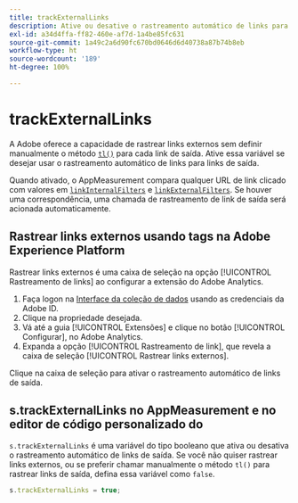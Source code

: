 ```yaml
---
title: trackExternalLinks
description: Ative ou desative o rastreamento automático de links para links de saída.
exl-id: a34d4ffa-ff82-460e-af7d-1a4be85fc631
source-git-commit: 1a49c2a6d90fc670bd0646d6d40738a87b74b8eb
workflow-type: ht
source-wordcount: '189'
ht-degree: 100%

---
```


# trackExternalLinks

A Adobe oferece a capacidade de rastrear links externos sem definir manualmente o método [`tl()`](../functions/tl-method.md) para cada link de saída. Ative essa variável se desejar usar o rastreamento automático de links para links de saída.

Quando ativado, o AppMeasurement compara qualquer URL de link clicado com valores em [`linkInternalFilters`](linkinternalfilters.md) e [`linkExternalFilters`](linkexternalfilters.md). Se houver uma correspondência, uma chamada de rastreamento de link de saída será acionada automaticamente.

## Rastrear links externos usando tags na Adobe Experience Platform

Rastrear links externos é uma caixa de seleção na opção [!UICONTROL Rastreamento de links] ao configurar a extensão do Adobe Analytics.

1. Faça logon na [Interface da coleção de dados](https://experience.adobe.com/data-collection) usando as credenciais da Adobe ID.
2. Clique na propriedade desejada.
3. Vá até a guia [!UICONTROL Extensões] e clique no botão [!UICONTROL Configurar], no Adobe Analytics.
4. Expanda a opção [!UICONTROL Rastreamento de link], que revela a caixa de seleção [!UICONTROL Rastrear links externos].

Clique na caixa de seleção para ativar o rastreamento automático de links de saída.

## s.trackExternalLinks no AppMeasurement e no editor de código personalizado do 

`s.trackExternalLinks` é uma variável do tipo booleano que ativa ou desativa o rastreamento automático de links de saída. Se você não quiser rastrear links externos, ou se preferir chamar manualmente o método `tl()` para rastrear links de saída, defina essa variável como `false`.

```js
s.trackExternalLinks = true;
```
